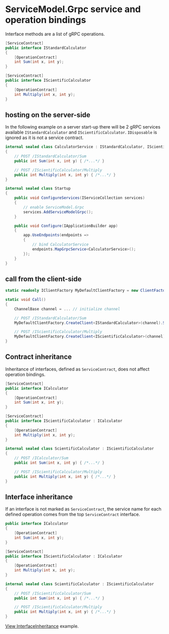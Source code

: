 # ServiceModel.Grpc service and operation bindings

Interface methods are a list of gRPC operations.

``` c#
[ServiceContract]
public interface IStandardCalculator
{
    [OperationContract]
    int Sum(int x, int y);
}

[ServiceContract]
public interface IScientificCalculator
{
    [OperationContract]
    int Multiply(int x, int y);
}
```

## hosting on the server-side

In the following example on a server start-up there will be 2 gRPC services available `IStandardCalculator` and `IScientificCalculator`.
`IDisposable` is ignored as it is not a service contract.

``` c#
internal sealed class CalculatorService : IStandardCalculator, IScientificCalculator, IDisposable
{
    // POST /IStandardCalculator/Sum
    public int Sum(int x, int y) { /*...*/ }

    // POST /IScientificCalculator/Multiply
    public int Multiply(int x, int y) { /*...*/ }
}

internal sealed class Startup
{
    public void ConfigureServices(IServiceCollection services)
    {
        // enable ServiceModel.Grpc
        services.AddServiceModelGrpc();
    }

    public void Configure(IApplicationBuilder app)
    {
        app.UseEndpoints(endpoints =>
        {
            // bind CalculatorService
            endpoints.MapGrpcService<CalculatorService>();
        });
    }
}
```

## call from the client-side

``` c#
static readonly IClientFactory MyDefaultClientFactory = new ClientFactory(...);

static void Call()
{
    ChannelBase channel = ... // initialize channel

    // POST /IStandardCalculator/Sum
    MyDefaultClientFactory.CreateClient<IStandardCalculator>(channel).Sum(...);

    // POST /IScientificCalculator/Multiply
    MyDefaultClientFactory.CreateClient<IScientificCalculator>(channel).Multiply(...);
}
```

## Contract inheritance

Inheritance of interfaces, defined as `ServiceContract`, does not affect operation bindings.

``` c#
[ServiceContract]
public interface ICalculator
{
    [OperationContract]
    int Sum(int x, int y);
}

[ServiceContract]
public interface IScientificCalculator : ICalculator
{
    [OperationContract]
    int Multiply(int x, int y);
}

internal sealed class ScientificCalculator : IScientificCalculator
{
    // POST /ICalculator/Sum
    public int Sum(int x, int y) { /*...*/ }

    // POST /IScientificCalculator/Multiply
    public int Multiply(int x, int y) { /*...*/ }
}
```

## Interface inheritance

If an interface is not marked as `ServiceContract`, the service name for each defined operation comes from the top `ServiceContract` interface.

``` c#
public interface ICalculator
{
    [OperationContract]
    int Sum(int x, int y);
}

[ServiceContract]
public interface IScientificCalculator : ICalculator
{
    [OperationContract]
    int Multiply(int x, int y);
}

internal sealed class ScientificCalculator : IScientificCalculator
{
    // POST /IScientificCalculator/Sum
    public int Sum(int x, int y) { /*...*/ }

    // POST /IScientificCalculator/Multiply
    public int Multiply(int x, int y) { /*...*/ }
}
```

[View InterfaceInheritance](https://github.com/max-ieremenko/ServiceModel.Grpc/tree/master/Examples/InterfaceInheritance) example.

